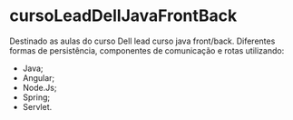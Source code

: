 # cursoLeadDellJavaFrontBack
Destinado as aulas do curso Dell lead curso java front/back.
Diferentes formas de persistência, componentes de comunicação e rotas utilizando:
- Java;
- Angular;
- Node.Js;
- Spring;
- Servlet.
